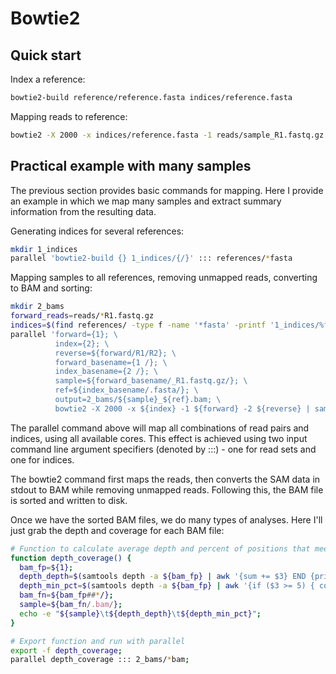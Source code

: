 # Bowtie2
## Quick start
Index a reference:
```bash
bowtie2-build reference/reference.fasta indices/reference.fasta
```

Mapping reads to reference:
```bash
bowtie2 -X 2000 -x indices/reference.fasta -1 reads/sample_R1.fastq.gz -2 reads/sample_R2.fastq.gz -S output/sample.sam
```

## Practical example with many samples
The previous section provides basic commands for mapping. Here I provide an example in which we map many samples and extract
summary information from the resulting data.

Generating indices for several references:
```bash
mkdir 1_indices
parallel 'bowtie2-build {} 1_indices/{/}' ::: references/*fasta
```

Mapping samples to all references, removing unmapped reads, converting to BAM and sorting:
```bash
mkdir 2_bams
forward_reads=reads/*R1.fastq.gz
indices=$(find references/ -type f -name '*fasta' -printf '1_indices/%f\n')
parallel 'forward={1}; \
          index={2}; \
          reverse=${forward/R1/R2}; \
          forward_basename={1 /}; \
          index_basename={2 /}; \
          sample=${forward_basename/_R1.fastq.gz/}; \
          ref=${index_basename/.fasta/}; \
          output=2_bams/${sample}_${ref}.bam; \
          bowtie2 -X 2000 -x ${index} -1 ${forward} -2 ${reverse} | samtools view -uF4 | samtools sort > ${output}' ::: ${forward_reads} ::: ${indices}
```
The parallel command above will map all combinations of read pairs and indices, using all available cores. This effect is
achieved using two input command line argument specifiers (denoted by :::) - one for read sets and one for indices.

The bowtie2 command first maps the reads, then converts the SAM data in stdout to BAM while removing unmapped reads.
Following this, the BAM file is sorted and written to disk.

Once we have the sorted BAM files, we do many types of analyses. Here I'll just grab the depth and coverage for each BAM
file:
```bash
# Function to calculate average depth and percent of positions that meet a minimum depth
function depth_coverage() {
  bam_fp=${1};
  depth_depth=$(samtools depth -a ${bam_fp} | awk '{sum += $3} END {print sum/NR}' || echo 0);
  depth_min_pct=$(samtools depth -a ${bam_fp} | awk '{if ($3 >= 5) { count += 1 }} END {print 100 * count/NR}' || echo 0);
  bam_fn=${bam_fp##*/};
  sample=${bam_fn/.bam/};
  echo -e "${sample}\t${depth_depth}\t${depth_min_pct}";
}

# Export function and run with parallel
export -f depth_coverage;
parallel depth_coverage ::: 2_bams/*bam;
```
